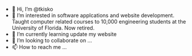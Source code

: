 - 👋 Hi, I’m @tkisko
- 👀 I’m interested in software applcations and website development. Taught computer related courses to 10,000 engineering students at the University of Florida. Now retired.
- 🌱 I’m currently learning update my website
- 💞️ I’m looking to collaborate on ...
- 📫 How to reach me ...

<!---
tkisko/tkisko is a ✨ special ✨ repository because its `README.md` (this file) appears on your GitHub profile.
You can click the Preview link to take a look at your changes.
--->
